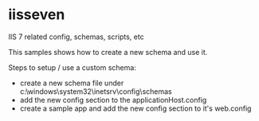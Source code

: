 iisseven
========

IIS 7 related config, schemas, scripts, etc

This samples shows how to create a new schema and use it.

Steps to setup / use a custom schema:

 - create a new schema file under c:\windows\system32\inetsrv\config\schemas
 - add the new config section to the applicationHost.config
 - create a sample app and add the new config section to it's web.config 
